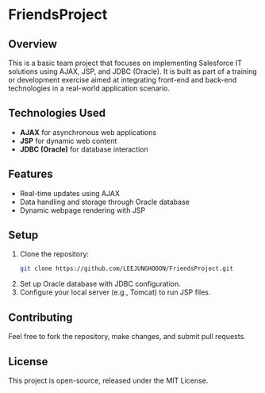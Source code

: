 # FriendsProject

## Overview
This is a basic team project that focuses on implementing Salesforce IT solutions using AJAX, JSP, and JDBC (Oracle). It is built as part of a training or development exercise aimed at integrating front-end and back-end technologies in a real-world application scenario.

## Technologies Used
- **AJAX** for asynchronous web applications
- **JSP** for dynamic web content
- **JDBC (Oracle)** for database interaction

## Features
- Real-time updates using AJAX
- Data handling and storage through Oracle database
- Dynamic webpage rendering with JSP

## Setup
1. Clone the repository:
    ```bash
    git clone https://github.com/LEEJUNGHOOON/FriendsProject.git
    ```
2. Set up Oracle database with JDBC configuration.
3. Configure your local server (e.g., Tomcat) to run JSP files.

## Contributing
Feel free to fork the repository, make changes, and submit pull requests.

## License
This project is open-source, released under the MIT License.
